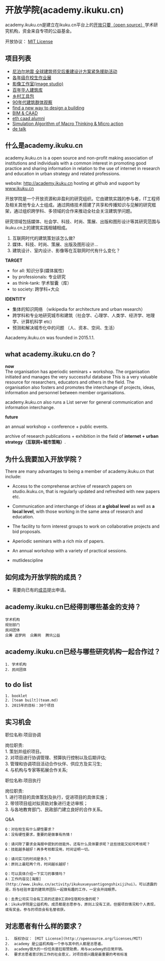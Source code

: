 # 开放学院(academy.ikuku.cn)
academy.ikuku.cn是建立在ikuku.cn平台上的[开放只要（open source）](https://en.wikipedia.org/wiki/Open_source)学术研究机构，资金来自专项的公益基金。  

开放协议： [MIT License](http://opensource.org/licenses/MIT)


 **项目列表**
-----  

* [尼泊尔地震
全球建筑师灾后重建设计方案紧急援助活动](cases/GARS-NEPAL.md)
* [各年级在校生作业展](cases/study.md)
* [影像工作室(image studio)](cases/imagestudio.md)
* [百年华人建筑库](cases/100.md)
* [乡村工具包](cases/vallage.md)
* [90年代建筑群体观察](cases/90s.md)
* [find a new way to design a building](README.md)  
* [BIM & CAAD](https://github.com/caadxyz/bim)
* [eth caad alumni](cases/ethcaad.md)
* [Simulation Algorithm of Macro Thinking & Micro action](https://github.com/caadxyz/Macro-Thinking-Micro-action)
* [de talk](cases/detalk.md)



**什么是academy.ikuku.cn**
--------

academy.ikuku.cn is a open source and non-profit making association of institutions and individuals with a common interest in promoting good practice and sharing information in relation to the use of internet in research and education in urban strategy and related professions.   

website: http://academy.ikuku.cn hosting at github and support by www.ikuku.cn

开放学院是一个开放资源和非盈利的研究组织。它由建筑实践的参与者，IT工程师及相关其他专业人士组成。通过网络技术搭建了共享和传播知识与见解的研究框架，通过组织跨学科、多领域的合作来推动全社会关注建筑学问题。

研究领域包括媒体、社会学、科技、时尚、策展、出版和图形设计等其研究范围与ikuku.cn上的建筑实践相辅相成。

1. 互联网时代的建筑策划该怎么做?  
2. 媒体、科技、时尚、策展、出版及图形设计...  
3. 建筑设计、室内设计、影像等在互联网时代有什么变化？    


**TARGET**
* for all: 知识分享(媒体属性)
* by professionals: 专业研究
* as think-tank: 学术智囊（库）
* to society: 跨学科+大众

**IDENTITY**
* 集体的知识网络 （wikipedia for architecture and urban research）
* 跨学科和专业地研究城市和建筑（社会学、心理学、人类学、经济学、地理学、计算机科学 etc）
* 预测和解决城市化中的问题  （人、资本、空间、生活）

Aacademy.ikuku.cn was founded in 2015.1.1.



**what academy.ikuku.cn do？**
--------

**now**  
The organisation has aperiodic seminars + workshop.  The organisation initiated and manages the very successful database  This is a very valuable resource for researchers, educators and others in the field. The organisation also fosters and promotes the interchange of projects, ideas, information and personnel between member organisations.

academy.ikuku.cn also runs a List server for general communication and information interchange.

**future**

an annual workshop + conference + public events.

archive of research publications + exhibition in the field of **internet + urban strategy（互联网+城市策略）**.



**为什么我要加入开放学院？**
--------

There are many advantages to being a member of academy.ikuku.cn that include:

* Access to the comprehense archive of research papers on studio.ikuku.cn, that is regularly updated and refreshed with new papers etc.  

* Communication and interchange of ideas at **a global level** as well as **a local level**, with those working in the same area of research and education.  

* The facility to form interest groups to work on collaborative projects and bid proposals.  

* Aperiodic seminars with a rich mix of papers.  

* An annual workshop with a variety of practical sessions.  

* mutlidescipline



**如何成为开放学院的成员？** 
----- 

* 需要向已有的[成员](team.md)提出申请。


**academy.ikuku.cn已经得到哪些基金的支持？**  
-----
    学术机构  
    规划部门  
    民间团体  
    众筹 追梦网  众筹网  腾讯公益  

**academy.ikuku.cn已经与哪些研究机构一起合作过？**  
-----
    1. 学术机构   
    2. 民间团体 


**to do list**
--------
    1. booklet
    2. [team built](team.md)
    3. 2015年的目标：30个项目   

**实习机会**
-------

职位名称:项目协调   

岗位职责:  
    1.  策划并组织项目。   
    2.  对项目进行协调管理、预算执行控制以及后期评估;   
    3.  管理和协调项目活动合作伙伴、供应方及实习生;   
    4.  与机构与专家等拓展合作关系;   


职位名称:项目执行    

岗位职责:  
    1.  进行项目的具体策划及执行，促进项目的具体实施；  
    2.  带领项目组对拟资助对象进行走访审核；  
    3.  与各地教育部门、民政部门建立良好的合作关系。  

Q&A

    Q：对在校生有什么硬性要求？  
    A：没有硬性要求，重要的是做事有热情！  
    
    Q：请问除了要求会海报中提到的技能外，还有什么具体要求呢？这些技能又如何考核呢？  
    A：技能越多越好！再多考核都没用，时间证明一切。  
    
    Q：请问实习的时间是多久？  
    A：原则上最短两个月，时间越长越好！  
    
    Q：可以具体介绍一下实习的事情吗？  
    A：工作内容见[海报](http://www.ikuku.cn/activity/ikukuxueyuantigongshixijihui)。可以透露的是，将与经验丰富的建筑师团队一起做有趣的工作，一定会开阔眼界。  
    
    Q：去贵公司实习会有工资的还是0工资0住宿和伙食的呢？   
    A：ikuku学院是公益机构，成员都是志愿参与，原则上没有工资。但据项目情况和个人表现，或有奖金。参与的项目会有名誉收获。  


**对志愿者有什么样的要求？**
--------

    1.  版权协议： [MIT License](http://opensource.org/licenses/MIT) 
    2.  academy 是公益机构每一个参与其中的人都是志愿者。
    3.  academy很大的一份任务是拉取赞助费，用与academy的日常开销。
    4.  要求志愿者意识到工作的社会意义，对项目感兴趣是最重要的考核标准













 
